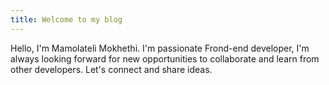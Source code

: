 ```yaml
---
title: Welcome to my blog
---
```

Hello, I'm Mamolateli Mokhethi. I'm passionate Frond-end developer, I'm always looking forward for new opportunities to collaborate and learn from other developers. Let's connect and share ideas.

